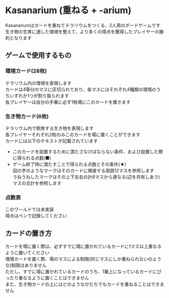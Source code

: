 Kasanarium (重ねる + -arium)
============================
Kasanariumはカードを重ねてテラリウムをつくる、2人用のボードゲームです  
生き物の生育に適した環境を整えて、より多くの得点を獲得したプレイヤーの勝利となります

ゲームで使用するもの
--------------------
### 環境カード(28枚)
テラリウム内の環境を表現します  
カードは4等分のマスに区切られており、各マスにはそれぞれ4種類の環境のうちいずれか1つが割り振られます  
各プレイヤーは自分の手番に必ず1枚場にこのカードを置きます

### 生き物カード(6枚)
テラリウム内で飼育する生き物を表現します  
各プレイヤーそれぞれ2枚のみこのカードを場に置くことができます  
カードには以下のテキストが記載されています  
- このカードを設置するために満たさなけばならない条件、および設置した際に得られる点数(■)  
- ゲーム終了時に満たすことで得られる点数とその条件(★)  
回の字のようなマークはそのカードに隣接する周囲12マスを参照します  
うねうねしたマークはその上下左右の計8マスから連なる(辺を共有しあう)マスの合計を参照します

### 点数表
このワールドでは未実装  
得点はペンで記録してください

カードの置き方
--------------
カードを場に置く際は、必ずすでに場に置かれているカードに1マス以上重なるように置いてください  
環境カードを置く際、場のマスによる制限(同じマスにしか重ねられないのような)制限はありません  
ただし、すでに場に置かれているカードのうち、1番上になっているカードにぴったり重なるように置くことはできません  
また、生き物カードの上にはどのようなかたちでもカードを重ねることはできません
